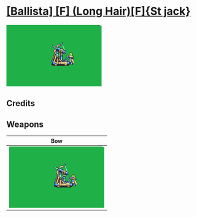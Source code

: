 # [\[Ballista\] \[F\] \(Long Hair\)\[F\]{St jack}](./)

<img src="./5.%20Bow%20(Ballista)/Bow_000.png" alt="[Ballista] [F] (Long Hair)[F]{St jack} standing" />

## Credits



## Weapons


|Bow |
|  :---: |
| <img alt="Bow animation" src="./5.%20Bow%20(Ballista)/Bow.gif" /> |
